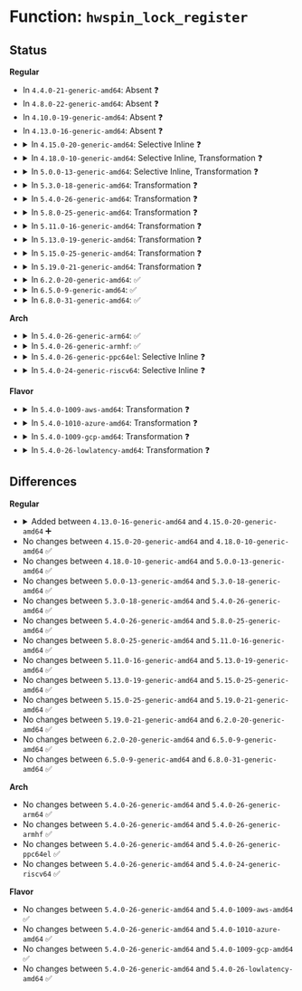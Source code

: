 # Function: <code>hwspin_lock_register</code>

## Status
<b>Regular</b>
<ul>
<li>
In <code>4.4.0-21-generic-amd64</code>: Absent ❓
</li>
<li>
In <code>4.8.0-22-generic-amd64</code>: Absent ❓
</li>
<li>
In <code>4.10.0-19-generic-amd64</code>: Absent ❓
</li>
<li>
In <code>4.13.0-16-generic-amd64</code>: Absent ❓
</li>
<li>
<details>
<summary>In <code>4.15.0-20-generic-amd64</code>: Selective Inline ❓</summary>

```c
int hwspin_lock_register(struct hwspinlock_device * bank, struct device * dev, const struct hwspinlock_ops * ops, int base_id, int num_locks)
```

```json
{
  "name": "hwspin_lock_register",
  "collision_type": "Unique Global",
  "inline_type": "Selective",
  "funcs": [
    {
      "addr": 18446744071587305392,
      "name": "hwspin_lock_register",
      "external": true,
      "loc": "drivers/hwspinlock/hwspinlock_core.c:408",
      "file": "drivers/hwspinlock/hwspinlock_core.c",
      "inline": "not declared, inlined",
      "caller_inline": [],
      "caller_func": []
    }
  ],
  "symbols": [
    {
      "addr": 18446744071587305392,
      "name": "hwspin_lock_register",
      "section": ".text",
      "bind": "STB_GLOBAL",
      "size": 306
    }
  ]
}
```
</details>
</li>
<li>
<details>
<summary>In <code>4.18.0-10-generic-amd64</code>: Selective Inline, Transformation ❓</summary>

```c
int hwspin_lock_register(struct hwspinlock_device * bank, struct device * dev, const struct hwspinlock_ops * ops, int base_id, int num_locks)
```

```json
{
  "name": "hwspin_lock_register",
  "collision_type": "Unique Global",
  "inline_type": "Selective",
  "funcs": [
    {
      "addr": 0,
      "name": "hwspin_lock_register",
      "external": true,
      "loc": "drivers/hwspinlock/hwspinlock_core.c:435",
      "file": "drivers/hwspinlock/hwspinlock_core.c",
      "inline": "not declared, inlined",
      "caller_inline": [],
      "caller_func": []
    }
  ],
  "symbols": [
    {
      "addr": 18446744071587609732,
      "name": "hwspin_lock_register.cold.12",
      "section": ".text",
      "bind": "STB_LOCAL",
      "size": 56
    },
    {
      "addr": 18446744071587608608,
      "name": "hwspin_lock_register",
      "section": ".text",
      "bind": "STB_GLOBAL",
      "size": 243
    }
  ]
}
```
</details>
</li>
<li>
<details>
<summary>In <code>5.0.0-13-generic-amd64</code>: Selective Inline, Transformation ❓</summary>

```c
int hwspin_lock_register(struct hwspinlock_device * bank, struct device * dev, const struct hwspinlock_ops * ops, int base_id, int num_locks)
```

```json
{
  "name": "hwspin_lock_register",
  "collision_type": "Unique Global",
  "inline_type": "Selective",
  "funcs": [
    {
      "addr": 18446744071587737248,
      "name": "hwspin_lock_register",
      "external": true,
      "loc": "drivers/hwspinlock/hwspinlock_core.c:464",
      "file": "drivers/hwspinlock/hwspinlock_core.c",
      "inline": "not declared, inlined",
      "caller_inline": [],
      "caller_func": [
        "drivers/hwspinlock/hwspinlock_core.c:devm_hwspin_lock_register"
      ]
    }
  ],
  "symbols": [
    {
      "addr": 18446744071587738532,
      "name": "hwspin_lock_register.cold.16",
      "section": ".text",
      "bind": "STB_LOCAL",
      "size": 56
    },
    {
      "addr": 18446744071587737152,
      "name": "hwspin_lock_register",
      "section": ".text",
      "bind": "STB_GLOBAL",
      "size": 241
    }
  ]
}
```
</details>
</li>
<li>
<details>
<summary>In <code>5.3.0-18-generic-amd64</code>: Transformation ❓</summary>

```c
int hwspin_lock_register(struct hwspinlock_device * bank, struct device * dev, const struct hwspinlock_ops * ops, int base_id, int num_locks)
```

```json
{
  "name": "hwspin_lock_register",
  "collision_type": "Unique Global",
  "inline_type": "No",
  "funcs": [
    {
      "addr": 0,
      "name": "hwspin_lock_register",
      "external": true,
      "loc": "drivers/hwspinlock/hwspinlock_core.c:486",
      "file": "drivers/hwspinlock/hwspinlock_core.c",
      "inline": "seen, unknown",
      "caller_inline": [],
      "caller_func": [
        "drivers/hwspinlock/hwspinlock_core.c:devm_hwspin_lock_register"
      ]
    }
  ],
  "symbols": [
    {
      "addr": 18446744071588022599,
      "name": "hwspin_lock_register.cold",
      "section": ".text",
      "bind": "STB_LOCAL",
      "size": 75
    },
    {
      "addr": 18446744071588020064,
      "name": "hwspin_lock_register",
      "section": ".text",
      "bind": "STB_GLOBAL",
      "size": 231
    }
  ]
}
```
</details>
</li>
<li>
<details>
<summary>In <code>5.4.0-26-generic-amd64</code>: Transformation ❓</summary>

```c
int hwspin_lock_register(struct hwspinlock_device * bank, struct device * dev, const struct hwspinlock_ops * ops, int base_id, int num_locks)
```

```json
{
  "name": "hwspin_lock_register",
  "collision_type": "Unique Global",
  "inline_type": "No",
  "funcs": [
    {
      "addr": 0,
      "name": "hwspin_lock_register",
      "external": true,
      "loc": "drivers/hwspinlock/hwspinlock_core.c:486",
      "file": "drivers/hwspinlock/hwspinlock_core.c",
      "inline": "seen, unknown",
      "caller_inline": [],
      "caller_func": [
        "drivers/hwspinlock/hwspinlock_core.c:devm_hwspin_lock_register"
      ]
    }
  ],
  "symbols": [
    {
      "addr": 18446744071588230171,
      "name": "hwspin_lock_register.cold",
      "section": ".text",
      "bind": "STB_LOCAL",
      "size": 56
    },
    {
      "addr": 18446744071588227712,
      "name": "hwspin_lock_register",
      "section": ".text",
      "bind": "STB_GLOBAL",
      "size": 230
    }
  ]
}
```
</details>
</li>
<li>
<details>
<summary>In <code>5.8.0-25-generic-amd64</code>: Transformation ❓</summary>

```c
int hwspin_lock_register(struct hwspinlock_device * bank, struct device * dev, const struct hwspinlock_ops * ops, int base_id, int num_locks)
```

```json
{
  "name": "hwspin_lock_register",
  "collision_type": "Unique Global",
  "inline_type": "No",
  "funcs": [
    {
      "addr": 0,
      "name": "hwspin_lock_register",
      "external": true,
      "loc": "drivers/hwspinlock/hwspinlock_core.c:486",
      "file": "drivers/hwspinlock/hwspinlock_core.c",
      "inline": "seen, unknown",
      "caller_inline": [],
      "caller_func": [
        "drivers/hwspinlock/hwspinlock_core.c:devm_hwspin_lock_register"
      ]
    }
  ],
  "symbols": [
    {
      "addr": 18446744071589104995,
      "name": "hwspin_lock_register.cold",
      "section": ".text",
      "bind": "STB_LOCAL",
      "size": 56
    },
    {
      "addr": 18446744071589102528,
      "name": "hwspin_lock_register",
      "section": ".text",
      "bind": "STB_GLOBAL",
      "size": 230
    }
  ]
}
```
</details>
</li>
<li>
<details>
<summary>In <code>5.11.0-16-generic-amd64</code>: Transformation ❓</summary>

```c
int hwspin_lock_register(struct hwspinlock_device * bank, struct device * dev, const struct hwspinlock_ops * ops, int base_id, int num_locks)
```

```json
{
  "name": "hwspin_lock_register",
  "collision_type": "Unique Global",
  "inline_type": "No",
  "funcs": [
    {
      "addr": 0,
      "name": "hwspin_lock_register",
      "external": true,
      "loc": "drivers/hwspinlock/hwspinlock_core.c:486",
      "file": "drivers/hwspinlock/hwspinlock_core.c",
      "inline": "seen, unknown",
      "caller_inline": [],
      "caller_func": [
        "drivers/hwspinlock/hwspinlock_core.c:devm_hwspin_lock_register"
      ]
    }
  ],
  "symbols": [
    {
      "addr": 18446744071591615319,
      "name": "hwspin_lock_register.cold",
      "section": ".text",
      "bind": "STB_LOCAL",
      "size": 56
    },
    {
      "addr": 18446744071589101840,
      "name": "hwspin_lock_register",
      "section": ".text",
      "bind": "STB_GLOBAL",
      "size": 230
    }
  ]
}
```
</details>
</li>
<li>
<details>
<summary>In <code>5.13.0-19-generic-amd64</code>: Transformation ❓</summary>

```c
int hwspin_lock_register(struct hwspinlock_device * bank, struct device * dev, const struct hwspinlock_ops * ops, int base_id, int num_locks)
```

```json
{
  "name": "hwspin_lock_register",
  "collision_type": "Unique Global",
  "inline_type": "No",
  "funcs": [
    {
      "addr": 0,
      "name": "hwspin_lock_register",
      "external": true,
      "loc": "drivers/hwspinlock/hwspinlock_core.c:486",
      "file": "drivers/hwspinlock/hwspinlock_core.c",
      "inline": "seen, unknown",
      "caller_inline": [],
      "caller_func": [
        "drivers/hwspinlock/hwspinlock_core.c:devm_hwspin_lock_register"
      ]
    }
  ],
  "symbols": [
    {
      "addr": 18446744071591558406,
      "name": "hwspin_lock_register.cold",
      "section": ".text",
      "bind": "STB_LOCAL",
      "size": 56
    },
    {
      "addr": 18446744071588991072,
      "name": "hwspin_lock_register",
      "section": ".text",
      "bind": "STB_GLOBAL",
      "size": 230
    }
  ]
}
```
</details>
</li>
<li>
<details>
<summary>In <code>5.15.0-25-generic-amd64</code>: Transformation ❓</summary>

```c
int hwspin_lock_register(struct hwspinlock_device * bank, struct device * dev, const struct hwspinlock_ops * ops, int base_id, int num_locks)
```

```json
{
  "name": "hwspin_lock_register",
  "collision_type": "Unique Global",
  "inline_type": "No",
  "funcs": [
    {
      "addr": 0,
      "name": "hwspin_lock_register",
      "external": true,
      "loc": "drivers/hwspinlock/hwspinlock_core.c:486",
      "file": "drivers/hwspinlock/hwspinlock_core.c",
      "inline": "seen, unknown",
      "caller_inline": [],
      "caller_func": [
        "drivers/hwspinlock/hwspinlock_core.c:devm_hwspin_lock_register"
      ]
    }
  ],
  "symbols": [
    {
      "addr": 18446744071592679016,
      "name": "hwspin_lock_register.cold",
      "section": ".text",
      "bind": "STB_LOCAL",
      "size": 56
    },
    {
      "addr": 18446744071589705072,
      "name": "hwspin_lock_register",
      "section": ".text",
      "bind": "STB_GLOBAL",
      "size": 230
    }
  ]
}
```
</details>
</li>
<li>
<details>
<summary>In <code>5.19.0-21-generic-amd64</code>: Transformation ❓</summary>

```c
int hwspin_lock_register(struct hwspinlock_device * bank, struct device * dev, const struct hwspinlock_ops * ops, int base_id, int num_locks)
```

```json
{
  "name": "hwspin_lock_register",
  "collision_type": "Unique Global",
  "inline_type": "No",
  "funcs": [
    {
      "addr": 0,
      "name": "hwspin_lock_register",
      "external": true,
      "loc": "drivers/hwspinlock/hwspinlock_core.c:486",
      "file": "drivers/hwspinlock/hwspinlock_core.c",
      "inline": "seen, unknown",
      "caller_inline": [],
      "caller_func": [
        "drivers/hwspinlock/hwspinlock_core.c:devm_hwspin_lock_register"
      ]
    }
  ],
  "symbols": [
    {
      "addr": 18446744071594564397,
      "name": "hwspin_lock_register.cold",
      "section": ".text",
      "bind": "STB_LOCAL",
      "size": 56
    },
    {
      "addr": 18446744071591212736,
      "name": "hwspin_lock_register",
      "section": ".text",
      "bind": "STB_GLOBAL",
      "size": 245
    }
  ]
}
```
</details>
</li>
<li>
<details>
<summary>In <code>6.2.0-20-generic-amd64</code>: ✅</summary>

```c
int hwspin_lock_register(struct hwspinlock_device * bank, struct device * dev, const struct hwspinlock_ops * ops, int base_id, int num_locks)
```

```json
{
  "name": "hwspin_lock_register",
  "collision_type": "Unique Global",
  "inline_type": "No",
  "funcs": [
    {
      "addr": 18446744071592955792,
      "name": "hwspin_lock_register",
      "external": true,
      "loc": "drivers/hwspinlock/hwspinlock_core.c:486",
      "file": "drivers/hwspinlock/hwspinlock_core.c",
      "inline": "seen, unknown",
      "caller_inline": [],
      "caller_func": [
        "drivers/hwspinlock/hwspinlock_core.c:devm_hwspin_lock_register"
      ]
    }
  ],
  "symbols": [
    {
      "addr": 18446744071592955792,
      "name": "hwspin_lock_register",
      "section": ".text",
      "bind": "STB_GLOBAL",
      "size": 295
    }
  ]
}
```
</details>
</li>
<li>
<details>
<summary>In <code>6.5.0-9-generic-amd64</code>: ✅</summary>

```c
int hwspin_lock_register(struct hwspinlock_device * bank, struct device * dev, const struct hwspinlock_ops * ops, int base_id, int num_locks)
```

```json
{
  "name": "hwspin_lock_register",
  "collision_type": "Unique Global",
  "inline_type": "No",
  "funcs": [
    {
      "addr": 18446744071593406160,
      "name": "hwspin_lock_register",
      "external": true,
      "loc": "drivers/hwspinlock/hwspinlock_core.c:486",
      "file": "drivers/hwspinlock/hwspinlock_core.c",
      "inline": "seen, unknown",
      "caller_inline": [],
      "caller_func": [
        "drivers/hwspinlock/hwspinlock_core.c:devm_hwspin_lock_register"
      ]
    }
  ],
  "symbols": [
    {
      "addr": 18446744071593406160,
      "name": "hwspin_lock_register",
      "section": ".text",
      "bind": "STB_GLOBAL",
      "size": 295
    }
  ]
}
```
</details>
</li>
<li>
<details>
<summary>In <code>6.8.0-31-generic-amd64</code>: ✅</summary>

```c
int hwspin_lock_register(struct hwspinlock_device * bank, struct device * dev, const struct hwspinlock_ops * ops, int base_id, int num_locks)
```

```json
{
  "name": "hwspin_lock_register",
  "collision_type": "Unique Global",
  "inline_type": "No",
  "funcs": [
    {
      "addr": 18446744071594151872,
      "name": "hwspin_lock_register",
      "external": true,
      "loc": "drivers/hwspinlock/hwspinlock_core.c:490",
      "file": "drivers/hwspinlock/hwspinlock_core.c",
      "inline": "seen, unknown",
      "caller_inline": [],
      "caller_func": [
        "drivers/hwspinlock/hwspinlock_core.c:devm_hwspin_lock_register"
      ]
    }
  ],
  "symbols": [
    {
      "addr": 18446744071594151872,
      "name": "hwspin_lock_register",
      "section": ".text",
      "bind": "STB_GLOBAL",
      "size": 295
    }
  ]
}
```
</details>
</li>
</ul>
<b>Arch</b>
<ul>
<li>
<details>
<summary>In <code>5.4.0-26-generic-arm64</code>: ✅</summary>

```c
int hwspin_lock_register(struct hwspinlock_device * bank, struct device * dev, const struct hwspinlock_ops * ops, int base_id, int num_locks)
```

```json
{
  "name": "hwspin_lock_register",
  "collision_type": "Unique Global",
  "inline_type": "No",
  "funcs": [
    {
      "addr": 18446603336501683024,
      "name": "hwspin_lock_register",
      "external": true,
      "loc": "drivers/hwspinlock/hwspinlock_core.c:486",
      "file": "drivers/hwspinlock/hwspinlock_core.c",
      "inline": "seen, unknown",
      "caller_inline": [],
      "caller_func": [
        "drivers/hwspinlock/hwspinlock_core.c:devm_hwspin_lock_register"
      ]
    }
  ],
  "symbols": [
    {
      "addr": 18446603336501683024,
      "name": "hwspin_lock_register",
      "section": ".text",
      "bind": "STB_GLOBAL",
      "size": 364
    }
  ]
}
```
</details>
</li>
<li>
<details>
<summary>In <code>5.4.0-26-generic-armhf</code>: ✅</summary>

```c
int hwspin_lock_register(struct hwspinlock_device * bank, struct device * dev, const struct hwspinlock_ops * ops, int base_id, int num_locks)
```

```json
{
  "name": "hwspin_lock_register",
  "collision_type": "Unique Global",
  "inline_type": "No",
  "funcs": [
    {
      "addr": 3234209920,
      "name": "hwspin_lock_register",
      "external": true,
      "loc": "drivers/hwspinlock/hwspinlock_core.c:486",
      "file": "drivers/hwspinlock/hwspinlock_core.c",
      "inline": "seen, unknown",
      "caller_inline": [],
      "caller_func": [
        "drivers/hwspinlock/hwspinlock_core.c:devm_hwspin_lock_register"
      ]
    }
  ],
  "symbols": [
    {
      "addr": 3234209920,
      "name": "hwspin_lock_register",
      "section": ".text",
      "bind": "STB_GLOBAL",
      "size": 336
    }
  ]
}
```
</details>
</li>
<li>
<details>
<summary>In <code>5.4.0-26-generic-ppc64el</code>: Selective Inline ❓</summary>

```c
int hwspin_lock_register(struct hwspinlock_device * bank, struct device * dev, const struct hwspinlock_ops * ops, int base_id, int num_locks)
```

```json
{
  "name": "hwspin_lock_register",
  "collision_type": "Unique Global",
  "inline_type": "Selective",
  "funcs": [
    {
      "addr": 13835058055295118944,
      "name": "hwspin_lock_register",
      "external": true,
      "loc": "drivers/hwspinlock/hwspinlock_core.c:486",
      "file": "drivers/hwspinlock/hwspinlock_core.c",
      "inline": "not declared, inlined",
      "caller_inline": [],
      "caller_func": [
        "drivers/hwspinlock/hwspinlock_core.c:devm_hwspin_lock_register"
      ]
    }
  ],
  "symbols": [
    {
      "addr": 13835058055295118944,
      "name": "hwspin_lock_register",
      "section": ".text",
      "bind": "STB_GLOBAL",
      "size": 524
    }
  ]
}
```
</details>
</li>
<li>
<details>
<summary>In <code>5.4.0-24-generic-riscv64</code>: Selective Inline ❓</summary>

```c
int hwspin_lock_register(struct hwspinlock_device * bank, struct device * dev, const struct hwspinlock_ops * ops, int base_id, int num_locks)
```

```json
{
  "name": "hwspin_lock_register",
  "collision_type": "Unique Global",
  "inline_type": "Selective",
  "funcs": [
    {
      "addr": 18446743936278122140,
      "name": "hwspin_lock_register",
      "external": true,
      "loc": "drivers/hwspinlock/hwspinlock_core.c:486",
      "file": "drivers/hwspinlock/hwspinlock_core.c",
      "inline": "not declared, inlined",
      "caller_inline": [],
      "caller_func": [
        "drivers/hwspinlock/hwspinlock_core.c:devm_hwspin_lock_register"
      ]
    }
  ],
  "symbols": [
    {
      "addr": 18446743936278122140,
      "name": "hwspin_lock_register",
      "section": ".text",
      "bind": "STB_GLOBAL",
      "size": 320
    }
  ]
}
```
</details>
</li>
</ul>
<b>Flavor</b>
<ul>
<li>
<details>
<summary>In <code>5.4.0-1009-aws-amd64</code>: Transformation ❓</summary>

```c
int hwspin_lock_register(struct hwspinlock_device * bank, struct device * dev, const struct hwspinlock_ops * ops, int base_id, int num_locks)
```

```json
{
  "name": "hwspin_lock_register",
  "collision_type": "Unique Global",
  "inline_type": "No",
  "funcs": [
    {
      "addr": 0,
      "name": "hwspin_lock_register",
      "external": true,
      "loc": "drivers/hwspinlock/hwspinlock_core.c:486",
      "file": "drivers/hwspinlock/hwspinlock_core.c",
      "inline": "seen, unknown",
      "caller_inline": [],
      "caller_func": [
        "drivers/hwspinlock/hwspinlock_core.c:devm_hwspin_lock_register"
      ]
    }
  ],
  "symbols": [
    {
      "addr": 18446744071587841867,
      "name": "hwspin_lock_register.cold",
      "section": ".text",
      "bind": "STB_LOCAL",
      "size": 56
    },
    {
      "addr": 18446744071587839408,
      "name": "hwspin_lock_register",
      "section": ".text",
      "bind": "STB_GLOBAL",
      "size": 230
    }
  ]
}
```
</details>
</li>
<li>
<details>
<summary>In <code>5.4.0-1010-azure-amd64</code>: Transformation ❓</summary>

```c
int hwspin_lock_register(struct hwspinlock_device * bank, struct device * dev, const struct hwspinlock_ops * ops, int base_id, int num_locks)
```

```json
{
  "name": "hwspin_lock_register",
  "collision_type": "Unique Global",
  "inline_type": "No",
  "funcs": [
    {
      "addr": 0,
      "name": "hwspin_lock_register",
      "external": true,
      "loc": "drivers/hwspinlock/hwspinlock_core.c:486",
      "file": "drivers/hwspinlock/hwspinlock_core.c",
      "inline": "seen, unknown",
      "caller_inline": [],
      "caller_func": [
        "drivers/hwspinlock/hwspinlock_core.c:devm_hwspin_lock_register"
      ]
    }
  ],
  "symbols": [
    {
      "addr": 18446744071587548197,
      "name": "hwspin_lock_register.cold",
      "section": ".text",
      "bind": "STB_LOCAL",
      "size": 56
    },
    {
      "addr": 18446744071587546320,
      "name": "hwspin_lock_register",
      "section": ".text",
      "bind": "STB_GLOBAL",
      "size": 230
    }
  ]
}
```
</details>
</li>
<li>
<details>
<summary>In <code>5.4.0-1009-gcp-amd64</code>: Transformation ❓</summary>

```c
int hwspin_lock_register(struct hwspinlock_device * bank, struct device * dev, const struct hwspinlock_ops * ops, int base_id, int num_locks)
```

```json
{
  "name": "hwspin_lock_register",
  "collision_type": "Unique Global",
  "inline_type": "No",
  "funcs": [
    {
      "addr": 0,
      "name": "hwspin_lock_register",
      "external": true,
      "loc": "drivers/hwspinlock/hwspinlock_core.c:486",
      "file": "drivers/hwspinlock/hwspinlock_core.c",
      "inline": "seen, unknown",
      "caller_inline": [],
      "caller_func": [
        "drivers/hwspinlock/hwspinlock_core.c:devm_hwspin_lock_register"
      ]
    }
  ],
  "symbols": [
    {
      "addr": 18446744071588184651,
      "name": "hwspin_lock_register.cold",
      "section": ".text",
      "bind": "STB_LOCAL",
      "size": 56
    },
    {
      "addr": 18446744071588182192,
      "name": "hwspin_lock_register",
      "section": ".text",
      "bind": "STB_GLOBAL",
      "size": 230
    }
  ]
}
```
</details>
</li>
<li>
<details>
<summary>In <code>5.4.0-26-lowlatency-amd64</code>: Transformation ❓</summary>

```c
int hwspin_lock_register(struct hwspinlock_device * bank, struct device * dev, const struct hwspinlock_ops * ops, int base_id, int num_locks)
```

```json
{
  "name": "hwspin_lock_register",
  "collision_type": "Unique Global",
  "inline_type": "No",
  "funcs": [
    {
      "addr": 0,
      "name": "hwspin_lock_register",
      "external": true,
      "loc": "drivers/hwspinlock/hwspinlock_core.c:486",
      "file": "drivers/hwspinlock/hwspinlock_core.c",
      "inline": "seen, unknown",
      "caller_inline": [],
      "caller_func": [
        "drivers/hwspinlock/hwspinlock_core.c:devm_hwspin_lock_register"
      ]
    }
  ],
  "symbols": [
    {
      "addr": 18446744071588302515,
      "name": "hwspin_lock_register.cold",
      "section": ".text",
      "bind": "STB_LOCAL",
      "size": 56
    },
    {
      "addr": 18446744071588300240,
      "name": "hwspin_lock_register",
      "section": ".text",
      "bind": "STB_GLOBAL",
      "size": 230
    }
  ]
}
```
</details>
</li>
</ul>

## Differences
<b>Regular</b>
<ul>
<li>
<details>
<summary>Added between <code>4.13.0-16-generic-amd64</code> and <code>4.15.0-20-generic-amd64</code> ➕</summary>

```c
int hwspin_lock_register(struct hwspinlock_device * bank, struct device * dev, const struct hwspinlock_ops * ops, int base_id, int num_locks)
```
</details>
</li>
<li>
No changes between <code>4.15.0-20-generic-amd64</code> and <code>4.18.0-10-generic-amd64</code> ✅
</li>
<li>
No changes between <code>4.18.0-10-generic-amd64</code> and <code>5.0.0-13-generic-amd64</code> ✅
</li>
<li>
No changes between <code>5.0.0-13-generic-amd64</code> and <code>5.3.0-18-generic-amd64</code> ✅
</li>
<li>
No changes between <code>5.3.0-18-generic-amd64</code> and <code>5.4.0-26-generic-amd64</code> ✅
</li>
<li>
No changes between <code>5.4.0-26-generic-amd64</code> and <code>5.8.0-25-generic-amd64</code> ✅
</li>
<li>
No changes between <code>5.8.0-25-generic-amd64</code> and <code>5.11.0-16-generic-amd64</code> ✅
</li>
<li>
No changes between <code>5.11.0-16-generic-amd64</code> and <code>5.13.0-19-generic-amd64</code> ✅
</li>
<li>
No changes between <code>5.13.0-19-generic-amd64</code> and <code>5.15.0-25-generic-amd64</code> ✅
</li>
<li>
No changes between <code>5.15.0-25-generic-amd64</code> and <code>5.19.0-21-generic-amd64</code> ✅
</li>
<li>
No changes between <code>5.19.0-21-generic-amd64</code> and <code>6.2.0-20-generic-amd64</code> ✅
</li>
<li>
No changes between <code>6.2.0-20-generic-amd64</code> and <code>6.5.0-9-generic-amd64</code> ✅
</li>
<li>
No changes between <code>6.5.0-9-generic-amd64</code> and <code>6.8.0-31-generic-amd64</code> ✅
</li>
</ul>
<b>Arch</b>
<ul>
<li>
No changes between <code>5.4.0-26-generic-amd64</code> and <code>5.4.0-26-generic-arm64</code> ✅
</li>
<li>
No changes between <code>5.4.0-26-generic-amd64</code> and <code>5.4.0-26-generic-armhf</code> ✅
</li>
<li>
No changes between <code>5.4.0-26-generic-amd64</code> and <code>5.4.0-26-generic-ppc64el</code> ✅
</li>
<li>
No changes between <code>5.4.0-26-generic-amd64</code> and <code>5.4.0-24-generic-riscv64</code> ✅
</li>
</ul>
<b>Flavor</b>
<ul>
<li>
No changes between <code>5.4.0-26-generic-amd64</code> and <code>5.4.0-1009-aws-amd64</code> ✅
</li>
<li>
No changes between <code>5.4.0-26-generic-amd64</code> and <code>5.4.0-1010-azure-amd64</code> ✅
</li>
<li>
No changes between <code>5.4.0-26-generic-amd64</code> and <code>5.4.0-1009-gcp-amd64</code> ✅
</li>
<li>
No changes between <code>5.4.0-26-generic-amd64</code> and <code>5.4.0-26-lowlatency-amd64</code> ✅
</li>
</ul>
